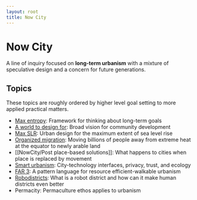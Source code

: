 ```yaml
---
layout: root
title: Now City
---
```

# Now City

A line of inquiry focused on **long-term urbanism** with a mixture of speculative design and a concern for future generations.
## Topics
These topics are roughly ordered by higher level goal setting to more applied practical matters.
- [Max entropy](Max%20entropy.md): Framework for thinking about long-term goals
- [A world to design for](A%20world%20to%20design%20for.md): Broad vision for community development
- [Max SLR](Max%20SLR.md): Urban design for the maximum extent of sea level rise
- [Organized migration](NowCity/Organized%20migration.md): Moving billions of people away from extreme heat at the equator to newly arable land
- [[NowCity/Post place-based solutions]]: What happens to cities when place is replaced by movement
- [Smart urbanism](NowCity/Smart%20urbanism.md): City-technology interfaces, privacy, trust, and ecology
- [FAR 3](FAR%203): A pattern language for resource efficient-walkable urbanism
- [Robodistricts](Robodistricts): What is a robot district and how can it make human districts even better
- Permacity: Permaculture ethos applies to urbanism